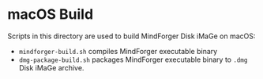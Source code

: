 # macOS Build

Scripts in this directory are used to build MindForger Disk iMaGe on macOS:

* `mindforger-build.sh` compiles MindForger executable binary
* `dmg-package-build.sh` packages MindForger executable binary 
  to `.dmg` Disk iMaGe archive.
